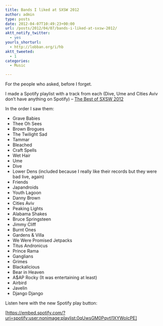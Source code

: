 ```yaml
---
title: Bands I liked at SXSW 2012
author: admin
type: posts
date: 2012-04-07T10:49:23+00:00
url: /posts/2012/04/07/bands-i-liked-at-sxsw-2012/
aktt_notify_twitter:
  - yes
yourls_shorturl:
  - http://lobban.org/i/hb
aktt_tweeted:
  - 1
categories:
  - Music

---
```

For the people who asked, before I forget.

I made a Spotify playlist with a track from each (Dive, Ume and Cities Aviv don&#8217;t have anything on Spotify) &#8211; [The Best of SXSW 2012][1]

In the order I saw them:

  * Grave Babies
  * Thee Oh Sees
  * Brown Brogues
  * The Twilight Sad
  * Tammar
  * Bleached
  * Craft Spells
  * Wet Hair
  * Ume
  * Dive
  * Lower Dens (included because I really like their records but they were bad live, again)
  * Friends
  * Japandroids
  * Youth Lagoon
  * Danny Brown
  * Cities Aviv
  * Peaking Lights
  * Alabama Shakes
  * Bruce Springsteen
  * Jimmy Cliff
  * Burnt Ones
  * Gardens & Villa
  * We Were Promised Jetpacks
  * Titus Andronicus
  * Prince Rama
  * Ganglians
  * Grimes
  * Blackalicious
  * Bear in Heaven
  * A$AP Rocky (It was entertaining at least)
  * Airbird
  * Javelin
  * Django Django

Listen here with the new Spotify play button:

[https://embed.spotify.com/?uri=spotify:user:nonimage:playlist:0qUwsGM0PqvtI1XYWoIcPE]

 [1]: http://open.spotify.com/user/nonimage/playlist/0qUwsGM0PqvtI1XYWoIcPE "The Best of SXSW 2012 playlist on Spotify"